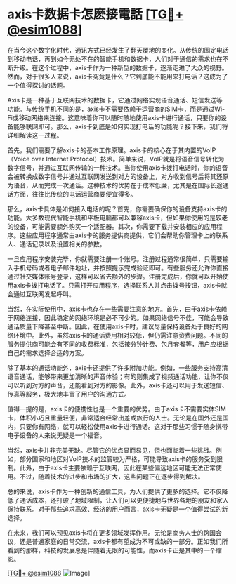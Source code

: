 # axis卡数据卡怎麽接電話 [[TG💪+ @esim1088](https://t.me/s/esim1088)]

在当今这个数字化时代，通讯方式已经发生了翻天覆地的变化。从传统的固定电话到移动电话，再到如今无处不在的智能手机和数据卡，人们对于通信的需求也在不断升级。在这个过程中，axis卡作为一种新型的数据卡，逐渐走进了大众的视野。然而，对于很多人来说，axis卡究竟是什么？它到底能不能用来打电话？这成为了一个值得探讨的话题。

Axis卡是一种基于互联网技术的数据卡，它通过网络实现语音通话、短信发送等功能。与传统手机不同的是，axis卡不需要依赖于运营商的SIM卡，而是通过Wi-Fi或移动网络来连接。这意味着你可以随时随地使用axis卡进行通话，只要你的设备能够联网即可。那么，axis卡到底是如何实现打电话的功能呢？接下来，我们将详细解读这一过程。

首先，我们需要了解axis卡的基本工作原理。axis卡的核心在于其内置的VoIP（Voice over Internet Protocol）技术。简单来说，VoIP就是将语音信号转化为数字信号，并通过互联网传输的一种技术。当你使用axis卡拨打电话时，你的语音会被转换成数字信号并通过互联网发送到对方的设备上，对方收到信号后将其还原为语音，从而完成一次通话。这种技术的优势在于成本低廉，尤其是在国际长途通话方面，往往比传统的电话运营商要便宜得多。

那么，axis卡具体是如何接入电话的呢？首先，你需要确保你的设备支持axis卡的功能。大多数现代智能手机和平板电脑都可以兼容axis卡，但如果你使用的是较老的设备，可能需要额外购买一个适配器。其次，你需要下载并安装相应的应用程序。这些应用程序通常由axis卡的服务提供商提供，它们会帮助你管理卡上的联系人、通话记录以及设置相关的参数。

一旦应用程序安装完毕，你就需要注册一个账号。注册过程通常很简单，只需要输入手机号码或者电子邮件地址，并按照提示完成验证即可。有些服务还允许你直接通过社交媒体账号登录，这样可以省去额外的步骤。注册完成后，你就可以开始使用axis卡拨打电话了。只需打开应用程序，选择联系人并点击拨号按钮，axis卡就会通过互联网发起呼叫。

当然，在实际使用中，axis卡也存在一些需要注意的地方。首先，由于axis卡依赖于网络连接，因此稳定的网络环境是必不可少的。如果网络信号不佳，可能会导致通话质量下降甚至中断。因此，在使用axis卡时，建议尽量保持设备处于良好的网络环境中。此外，虽然axis卡的通话费用相对较低，但仍需注意资费问题。不同的服务提供商可能会有不同的收费标准，包括按分钟计费、包月套餐等，用户应根据自己的需求选择合适的方案。

除了基本的通话功能外，axis卡还提供了许多附加功能。例如，一些服务支持高清语音通话，能够带来更加清晰的声音体验；有的则集成了视频通话功能，让你不仅可以听到对方的声音，还能看到对方的影像。此外，axis卡还可以用于发送短信、传真等服务，极大地丰富了用户的沟通方式。

值得一提的是，axis卡的便携性也是一个重要的优势。由于axis卡不需要实体SIM卡，体积小巧且重量轻便，非常适合经常出差或旅行的人士。无论是在国外还是国内，只要你有网络，就可以轻松使用axis卡进行通话。这对于那些习惯于随身携带电子设备的人来说无疑是一个福音。

当然，axis卡并非完美无缺。尽管它的优点显而易见，但也面临着一些挑战。例如，部分国家和地区对VoIP技术的监管较为严格，可能导致axis卡的服务受到限制。此外，由于axis卡主要依赖于互联网，因此在某些偏远地区可能无法正常使用。不过，随着技术的进步和市场的扩大，这些问题正在逐步得到解决。

总的来说，axis卡作为一种创新的通信工具，为人们提供了更多的选择。它不仅降低了通话成本，还打破了地域限制，让人们可以更便捷地与世界各地的朋友和家人保持联系。对于那些追求高效、经济的用户而言，axis卡无疑是一个值得尝试的新选择。

在未来，我们可以预见axis卡将在更多领域发挥作用。无论是商务人士的跨国会议，还是普通家庭的日常交流，axis卡都有望成为不可或缺的一部分。正如我们所看到的那样，科技的发展总是伴随着无限的可能性，而axis卡正是其中的一个缩影。

[[TG💪+ @esim1088](https://t.me/s/esim1088) ![Image](https://i.postimg.cc/4NQfJmqS/Snipaste-2025-05-13-00-14-12.png)]